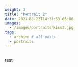 ```yaml
---
weight: 3
title: "Portrait 2"
date: 2023-08-22T14:30:53-05:00
images:
  - /images/portraits/kiss2.jpg
tags:
  - archive # all posts
  - portraits
---
```


##

test

